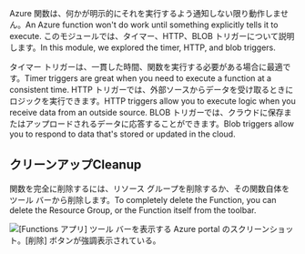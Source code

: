 <span data-ttu-id="0ea1b-101">Azure 関数は、何かが明示的にそれを実行するよう通知しない限り動作しません。</span><span class="sxs-lookup"><span data-stu-id="0ea1b-101">An Azure function won't do work until something explicitly tells it to execute.</span></span> <span data-ttu-id="0ea1b-102">このモジュールでは、タイマー、HTTP、BLOB トリガーについて説明します。</span><span class="sxs-lookup"><span data-stu-id="0ea1b-102">In this module, we explored the timer, HTTP, and blob triggers.</span></span>

<span data-ttu-id="0ea1b-103">タイマー トリガーは、一貫した時間、関数を実行する必要がある場合に最適です。</span><span class="sxs-lookup"><span data-stu-id="0ea1b-103">Timer triggers are great when you need to execute a function at a consistent time.</span></span> <span data-ttu-id="0ea1b-104">HTTP トリガーでは、外部ソースからデータを受け取るときにロジックを実行できます。</span><span class="sxs-lookup"><span data-stu-id="0ea1b-104">HTTP triggers allow you to execute logic when you receive data from an outside source.</span></span> <span data-ttu-id="0ea1b-105">BLOB トリガーでは、クラウドに保存またはアップロードされるデータに応答することができます。</span><span class="sxs-lookup"><span data-stu-id="0ea1b-105">Blob triggers allow you to respond to data that's stored or updated in the cloud.</span></span>

## <a name="cleanup"></a><span data-ttu-id="0ea1b-106">クリーンアップ</span><span class="sxs-lookup"><span data-stu-id="0ea1b-106">Cleanup</span></span>

<span data-ttu-id="0ea1b-107">関数を完全に削除するには、リソース グループを削除するか、その関数自体をツール バーから削除します。</span><span class="sxs-lookup"><span data-stu-id="0ea1b-107">To completely delete the Function, you can delete the Resource Group, or the Function itself from the toolbar.</span></span>

![[Functions アプリ] ツール バーを表示する Azure portal のスクリーンショット。[削除] ボタンが強調表示されている。](../media/6-delete-function.png)
